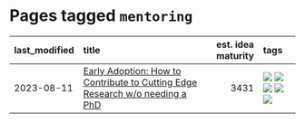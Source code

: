 # Pages tagged `mentoring`

|last_modified|title|est. idea maturity|tags
|:---|:---|---:|:---|
|2023-08-11|[Early Adoption: How to Contribute to Cutting Edge Research w/o needing a PhD](../early_adoption_and_fomo.md)|3431|[![](https://img.shields.io/badge/tag-autobiographical-deeba9)](../tags/autobiographical.md) [![](https://img.shields.io/badge/tag-career_advice-fe6d78)](../tags/career_advice.md) [![](https://img.shields.io/badge/tag-early_adoption-4377c4)](../tags/early_adoption.md) [![](https://img.shields.io/badge/tag-mentoring-b443ff)](../tags/mentoring.md) [![](https://img.shields.io/badge/tag-reddit-37db7)](../tags/reddit.md)|